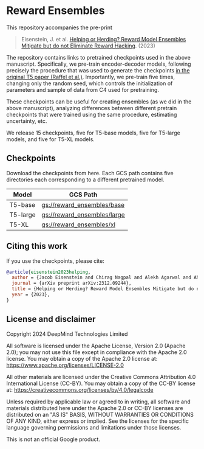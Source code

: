 # Reward Ensembles

This repository accompanies  the pre-print
> Eisenstein, J. et al. [Helping or Herding? Reward Model Ensembles Mitigate but do not Eliminate Reward Hacking](https://arxiv.org/abs/2312.09244). (2023)

The repository contains links to pretrained checkpoints used in the
above manuscript. Specifically, we pre-train encoder-decoder models, following
precisely the procedure that was used to generate the checkpoints [in the original T5 paper (Raffel et al.)](https://github.com/google-research/text-to-text-transfer-transformer?tab=readme-ov-file#released-model-checkpoints). Importantly, we pre-train five
times, changing only the random seed, which controls the initialization of
parameters and sample of data from C4 used for pretraining.

These checkpoints can be useful for creating ensembles (as we did in the above manuscript), analyzing differences between different pretrain checkpoints that were trained using the same procedure, estimating uncertainty, etc.


We release 15 checkpoints, five for T5-base models, five for T5-large models, and five for T5-XL models.

## Checkpoints

Download the checkpoints from here. Each GCS path contains five directories each corresponding to a different pretrained model.

| Model | GCS Path |
|---|---|
| T5-base | [gs://reward_ensembles/base](https://console.cloud.google.com/storage/browser/reward_ensembles/base) |
| T5-large | [gs://reward_ensembles/large](https://console.cloud.google.com/storage/browser/reward_ensembles/large) |
| T5-XL | [gs://reward_ensembles/xl](https://console.cloud.google.com/storage/browser/reward_ensembles/xl) |

## Citing this work

If you use the checkpoints, please cite:

```bibtex
@article{eisenstein2023helping,
  author = {Jacob Eisenstein and Chirag Nagpal and Alekh Agarwal and Ahmad Beirami and Alex D'Amour and DJ Dvijotham and Adam Fisch and Katherine Heller and Stephen Pfohl and Deepak Ramachandran and Peter Shaw and Jonathan Berant},
  journal = {arXiv preprint arXiv:2312.09244},
  title = {Helping or Herding? Reward Model Ensembles Mitigate but do not Eliminate Reward Hacking},
  year = {2023},
}
```
## License and disclaimer

Copyright 2024 DeepMind Technologies Limited

All software is licensed under the Apache License, Version 2.0 (Apache 2.0);
you may not use this file except in compliance with the Apache 2.0 license.
You may obtain a copy of the Apache 2.0 license at:
https://www.apache.org/licenses/LICENSE-2.0

All other materials are licensed under the Creative Commons Attribution 4.0
International License (CC-BY). You may obtain a copy of the CC-BY license at:
https://creativecommons.org/licenses/by/4.0/legalcode

Unless required by applicable law or agreed to in writing, all software and
materials distributed here under the Apache 2.0 or CC-BY licenses are
distributed on an "AS IS" BASIS, WITHOUT WARRANTIES OR CONDITIONS OF ANY KIND,
either express or implied. See the licenses for the specific language governing
permissions and limitations under those licenses.

This is not an official Google product.
